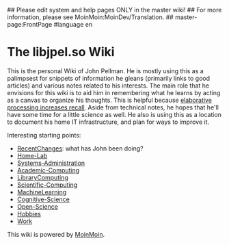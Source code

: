  \#\# Please edit system and help pages ONLY in the master wiki! \#\# For more information, please see MoinMoin:MoinDev/Translation. \#\# master-page:FrontPage \#language en

The libjpel.so Wiki
===================

This is the personal Wiki of John Pellman. He is mostly using this as a palimpsest for snippets of information he gleans (primarily links to good articles) and various notes related to his interests. The main role that he envisions for this wiki is to aid him in remembering what he learns by acting as a canvas to organize his thoughts. This is helpful because [elaborative processing increases recall](Memory). Aside from technical notes, he hopes that he'll have some time for a little science as well. He also is using this as a location to document his home IT infrastructure, and plan for ways to improve it.

Interesting starting points:

-   [RecentChanges](RecentChanges): what has John been doing?
-   [Home-Lab](Home-Lab)
-   [Systems-Administration](Systems-Administration)
-   [Academic-Computing](Academic-Computing)
-   [LibraryComputing](LibraryComputing)
-   [Scientific-Computing](Scientific-Computing)
-   [MachineLearning](MachineLearning)
-   [Cognitive-Science](Cognitive-Science)
-   [Open-Science](Open-Science)
-   [Hobbies](Hobbies)
-   [Work](Work)

This wiki is powered by [MoinMoin](http://moinmo.in/).
